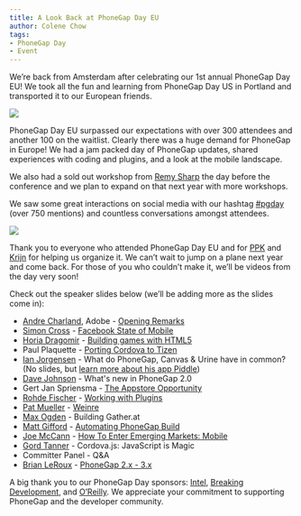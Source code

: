```yaml
---
title: A Look Back at PhoneGap Day EU
author: Colene Chow
tags:
- PhoneGap Day
- Event
---
```


We’re back from Amsterdam after celebrating our 1st annual PhoneGap Day EU! We took all the fun and learning from PhoneGap Day US in Portland and transported it to our European friends.

![](/blog/uploads/pgday-andre.jpg)

PhoneGap Day EU surpassed our expectations with over 300 attendees and another 100 on the waitlist. Clearly there was a huge demand for PhoneGap in Europe!  We had a jam packed day of PhoneGap updates, shared experiences with coding and plugins, and a look at the mobile landscape.

We also had a sold out workshop from [Remy Sharp](http://twitter.com/rem) the day before the conference and we plan to expand on that next year with more workshops.

We saw some great interactions on social media with our hashtag [#pgday](https://twitter.com/#!/search/pgday) (over 750 mentions) and countless conversations amongst attendees.

![](/blog/uploads/tweets-pgdayeu.png)

Thank you to everyone who attended PhoneGap Day EU and for [PPK](http://twitter.com/ppk) and [Krijn](http://twitter.com/krijnhoetmer) for helping us organize it. We can’t wait to jump on a plane next year and come back. For those of you who couldn’t make it, we’ll be videos from the day very soon!

Check out the speaker slides below (we’ll be adding more as the slides come in):

* [Andre Charland](http://twitter.com/andrecharland), Adobe - [Opening Remarks](http://www.slideshare.net/AndreCharland/phonegap-day-eu-2012-welcome)
* [Simon Cross](http://twitter.com/sicross) - [Facebook State of Mobile](https://speakerdeck.com/u/sicross/p/phonegap-day-eu-2012)
* [Horia Dragomir](https://twitter.com/hdragomir) - [Building games with HTML5](https://speakerdeck.com/u/hdragomir/p/games-apps-and-html5)
* Paul Plaquette - [Porting Cordova to Tizen](https://01.org/sites/default/files/phonegapdayseu2012-portingcordovatotizen.pdf)
* [Ian Jorgensen](http://twitter.com/ianjorgensen) - What do PhoneGap, Canvas & Urine have in common? (No slides, but [learn more about his app Piddle](http://www.linehq.com/piddle))
* [Dave Johnson](http://twitter.com/davejohnson) - What's new in PhoneGap 2.0
* Gert Jan Spriensma - [The Appstore Opportunity](http://www.slideshare.net/phonegap/the-appstore-opportunity-by-gert-jan-spriensma-phonegap-day-eu-sept-14-2011)
* [Rohde Fischer](http://twitter.com/rohdef) - [Working with Plugins](https://github.com/rohdef/PGPlugins)
* [Pat Mueller](http://twitter.com/pmuellr) - [Weinre](http://muellerware.org/papers/pgday-2012-eu/#1)
* [Max Ogden](http://twitter.com/maxogden) - Building Gather.at
* [Matt Gifford](http://twitter.com/coldfumonkeh) - [Automating PhoneGap Build](http://www.slideshare.net/coldfumonkeh/automating-phonegap-build)
* [Joe McCann](http://twitter.com/joemccann) - [How To Enter Emerging Markets: Mobile](http://bit.ly/bric-mobile)
* [Gord Tanner](http://twitter.com/gordtanner) - Cordova.js: JavaScript is Magic
* Committer Panel - Q&A
* [Brian LeRoux](http://twitter.com/brianleroux) - [PhoneGap 2.x - 3.x](http://brian.io/slides/pgdayeu2012/)

A big thank you to our PhoneGap Day sponsors: [Intel](http://intel.com), [Breaking Development](http://bdconf.com), and [O’Reilly](http://oreilly.com). We appreciate your commitment to supporting PhoneGap and the developer community.
